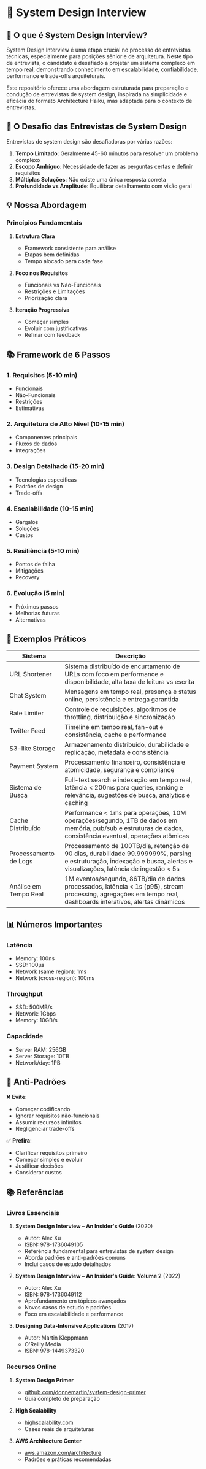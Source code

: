 # 🎯 System Design Interview

## 🤔 O que é System Design Interview?

System Design Interview é uma etapa crucial no processo de entrevistas técnicas, especialmente para posições sênior e de arquitetura. Neste tipo de entrevista, o candidato é desafiado a projetar um sistema complexo em tempo real, demonstrando conhecimento em escalabilidade, confiabilidade, performance e trade-offs arquiteturais.

Este repositório oferece uma abordagem estruturada para preparação e condução de entrevistas de system design, inspirada na simplicidade e eficácia do formato Architecture Haiku, mas adaptada para o contexto de entrevistas.

## 📝 O Desafio das Entrevistas de System Design

Entrevistas de system design são desafiadoras por várias razões:

1. **Tempo Limitado**: Geralmente 45-60 minutos para resolver um problema complexo
2. **Escopo Ambíguo**: Necessidade de fazer as perguntas certas e definir requisitos
3. **Múltiplas Soluções**: Não existe uma única resposta correta
4. **Profundidade vs Amplitude**: Equilibrar detalhamento com visão geral

## 💡 Nossa Abordagem

### Princípios Fundamentais

1. **Estrutura Clara**
   - Framework consistente para análise
   - Etapas bem definidas
   - Tempo alocado para cada fase

2. **Foco nos Requisitos**
   - Funcionais vs Não-Funcionais
   - Restrições e Limitações
   - Priorização clara

3. **Iteração Progressiva**
   - Começar simples
   - Evoluir com justificativas
   - Refinar com feedback

## 📚 Framework de 6 Passos

### 1. Requisitos (5-10 min)
- Funcionais
- Não-Funcionais
- Restrições
- Estimativas

### 2. Arquitetura de Alto Nível (10-15 min)
- Componentes principais
- Fluxos de dados
- Integrações

### 3. Design Detalhado (15-20 min)
- Tecnologias específicas
- Padrões de design
- Trade-offs

### 4. Escalabilidade (10-15 min)
- Gargalos
- Soluções
- Custos

### 5. Resiliência (5-10 min)
- Pontos de falha
- Mitigações
- Recovery

### 6. Evolução (5 min)
- Próximos passos
- Melhorias futuras
- Alternativas

## 📖 Exemplos Práticos

| Sistema | Descrição |
|---------|-----------|
| URL Shortener | Sistema distribuído de encurtamento de URLs com foco em performance e disponibilidade, alta taxa de leitura vs escrita |
| Chat System | Mensagens em tempo real, presença e status online, persistência e entrega garantida |
| Rate Limiter | Controle de requisições, algoritmos de throttling, distribuição e sincronização |
| Twitter Feed | Timeline em tempo real, fan-out e consistência, cache e performance |
| S3-like Storage | Armazenamento distribuído, durabilidade e replicação, metadata e consistência |
| Payment System | Processamento financeiro, consistência e atomicidade, segurança e compliance |
| Sistema de Busca | Full-text search e indexação em tempo real, latência < 200ms para queries, ranking e relevância, sugestões de busca, analytics e caching |
| Cache Distribuído | Performance < 1ms para operações, 10M operações/segundo, 1TB de dados em memória, pub/sub e estruturas de dados, consistência eventual, operações atômicas |
| Processamento de Logs | Processamento de 100TB/dia, retenção de 90 dias, durabilidade 99.999999%, parsing e estruturação, indexação e busca, alertas e visualizações, latência de ingestão < 5s |
| Análise em Tempo Real | 1M eventos/segundo, 86TB/dia de dados processados, latência < 1s (p95), stream processing, agregações em tempo real, dashboards interativos, alertas dinâmicos |

## 📊 Números Importantes

### Latência
- Memory: 100ns
- SSD: 100μs
- Network (same region): 1ms
- Network (cross-region): 100ms

### Throughput
- SSD: 500MB/s
- Network: 1Gbps
- Memory: 10GB/s

### Capacidade
- Server RAM: 256GB
- Server Storage: 10TB
- Network/day: 1PB

## 🚫 Anti-Padrões

❌ **Evite**:
- Começar codificando
- Ignorar requisitos não-funcionais
- Assumir recursos infinitos
- Negligenciar trade-offs

✅ **Prefira**:
- Clarificar requisitos primeiro
- Começar simples e evoluir
- Justificar decisões
- Considerar custos

## 📚 Referências

### Livros Essenciais

1. **System Design Interview – An Insider's Guide** (2020)
   - Autor: Alex Xu
   - ISBN: 978-1736049105
   - Referência fundamental para entrevistas de system design
   - Aborda padrões e anti-padrões comuns
   - Inclui casos de estudo detalhados

2. **System Design Interview – An Insider's Guide: Volume 2** (2022)
   - Autor: Alex Xu
   - ISBN: 978-1736049112
   - Aprofundamento em tópicos avançados
   - Novos casos de estudo e padrões
   - Foco em escalabilidade e performance

3. **Designing Data-Intensive Applications** (2017)
   - Autor: Martin Kleppmann
   - O'Reilly Media
   - ISBN: 978-1449373320

### Recursos Online

1. **System Design Primer**
   - [github.com/donnemartin/system-design-primer](https://github.com/donnemartin/system-design-primer)
   - Guia completo de preparação

2. **High Scalability**
   - [highscalability.com](http://highscalability.com)
   - Cases reais de arquiteturas

3. **AWS Architecture Center**
   - [aws.amazon.com/architecture](https://aws.amazon.com/architecture)
   - Padrões e práticas recomendadas